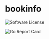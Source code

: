 # bookinfo

![Software License](https://img.shields.io/badge/license-MIT-brightgreen.svg?style=flat-square)

![Go Report Card](https://goreportcard.com/badge/github.com/cgfulton/bookinfo)
